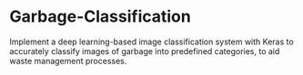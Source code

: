 # Garbage-Classification
Implement a deep learning-based image classification system with Keras to accurately classify images of garbage into predefined categories, to aid waste management processes.
